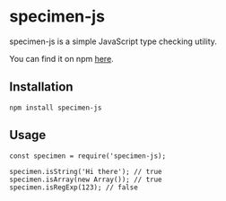 # specimen-js
specimen-js is a simple JavaScript type checking utility.

You can find it on npm [here](https://www.npmjs.com/package/specimen-js).

## Installation
```
npm install specimen-js
```

## Usage
```
const specimen = require('specimen-js);

specimen.isString('Hi there'); // true
specimen.isArray(new Array()); // true
specimen.isRegExp(123); // false
```